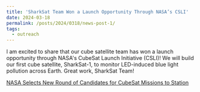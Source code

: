 ```yaml
---
title: 'SharkSat Team Won a Launch Opportunity Through NASA’s CSLI'
date: 2024-03-18
permalink: /posts/2024/0318/news-post-1/
tags:
  - outreach
---
```


I am excited to share that our cube satellite team has won a launch opportunity through NASA's CubeSat Launch Initiative (CSLI)! We will build our first cube satellite, SharkSat-1, to monitor LED-induced blue light pollution across Earth. Great work, SharkSat Team!

[NASA Selects New Round of Candidates for CubeSat Missions to Station](https://www.nasa.gov/centers-and-facilities/kennedy/nasa-selects-new-round-of-candidates-for-cubesat-missions-to-station/)
